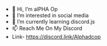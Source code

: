 - 👋 Hi, I’m alPHA Op
- 👀 I’m interested in social media
- 🌱 I’m currently learning discord.js
- 📫 Reach Me On My Discord
- Link- https://discord.link/Alphadcop

<!---
Alpha1playz/Alpha1playz is a ✨ special ✨ repository because its `README.md` (this file) appears on your GitHub profile.
You can click the Preview link to take a look at your changes.
--->
